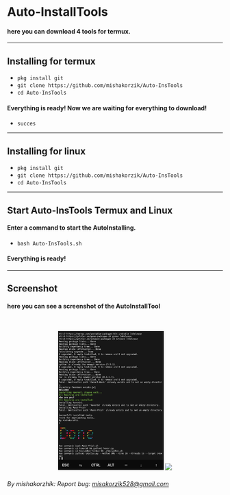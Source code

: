 # Auto-InstallTools
#### here you can download 4 tools for termux.

---
## Installing for termux

* `pkg install git`
* `git clone https://github.com/mishakorzik/Auto-InsTools`
* `cd Auto-InsTools`


#### Everything is ready! Now we are waiting for everything to download!
 * `succes`

---
## Installing for linux

* `pkg install git`
* `git clone https://github.com/mishakorzik/Auto-InsTools`
* `cd Auto-InsTools`

---
## Start Auto-InsTools Termux and Linux

#### Enter a command to start the AutoInstalling.

* `bash Auto-InsTools.sh`

#### Everything is ready!  
---
## Screenshot

#### here you can see a screenshot of the AutoInstallTool
<br>
<p align="center">
<img width="49.0%" src="IMG_20210511_101103.jpg"/> 
<img width="49.0%" src="IMG_20210510_150700.jpg"/>
</p>

###### By mishakorzhik: Report bug: misakorzik528@gmail.com

